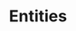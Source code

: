 ---
parent: Classes
grand_parent: Browse Organization
title: Entities
has_children: true
nav_order: 1
layout: default
---